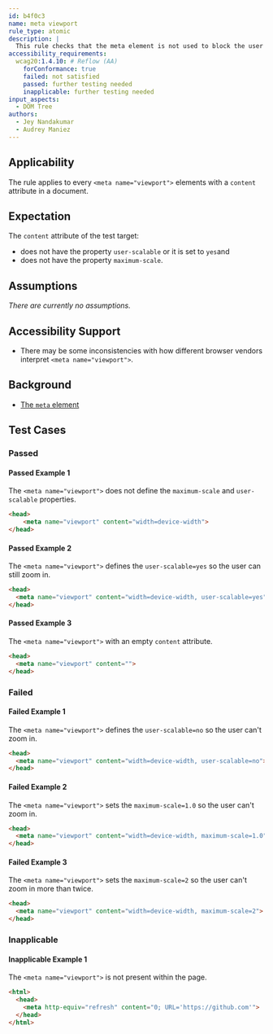 ```yaml
---
id: b4f0c3
name: meta viewport
rule_type: atomic
description: |
  This rule checks that the meta element is not used to block the user agent ability to zoom. 
accessibility_requirements:
  wcag20:1.4.10: # Reflow (AA)
    forConformance: true
    failed: not satisfied
    passed: further testing needed
    inapplicable: further testing needed
input_aspects:
  - DOM Tree
authors:
  - Jey Nandakumar
  - Audrey Maniez
---
```


## Applicability

The rule applies to every `<meta name="viewport">` elements with a `content` attribute in a document.

## Expectation

The `content` attribute of the test target: 
- does not have the property `user-scalable` or it is set to `yes`and
- does not have the property `maximum-scale`. 

## Assumptions

_There are currently no assumptions._

## Accessibility Support

- There may be some inconsistencies with how different browser vendors interpret `<meta name="viewport">`.

## Background

- [The `meta` element](https://www.w3.org/TR/html52/document-metadata.html#the-meta-element)

## Test Cases

### Passed

#### Passed Example 1

The `<meta name="viewport">` does not define the `maximum-scale` and `user-scalable` properties.

````html
<head>
	<meta name="viewport" content="width=device-width">
</head>
````

#### Passed Example 2

The `<meta name="viewport">` defines the `user-scalable=yes` so the user can still zoom in.

````html
<head>
  <meta name="viewport" content="width=device-width, user-scalable=yes">
</head>
````

#### Passed Example 3

The `<meta name="viewport">` with an empty `content` attribute.

````html
<head>
  <meta name="viewport" content="">
</head>
````

### Failed

#### Failed Example 1

The `<meta name="viewport">` defines the `user-scalable=no` so the user can't zoom in.

````html
<head>
  <meta name="viewport" content="width=device-width, user-scalable=no">
</head>
````

#### Failed Example 2

The `<meta name="viewport">` sets the `maximum-scale=1.0` so the user can't zoom in.

````html
<head>
  <meta name="viewport" content="width=device-width, maximum-scale=1.0">
</head>
````

#### Failed Example 3

The `<meta name="viewport">` sets the `maximum-scale=2` so the user can't zoom in more than twice.

````html
<head>
  <meta name="viewport" content="width=device-width, maximum-scale=2">
</head>
````

### Inapplicable

#### Inapplicable Example 1

The `<meta name="viewport">` is not present within the page.

````html
<html>
  <head>
    <meta http-equiv="refresh" content="0; URL='https://github.com'">
  </head>
</html>
````
